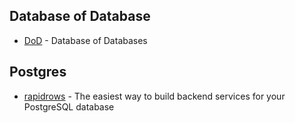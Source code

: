 
## Database of Database
- [DoD](https://dbdb.io/) - Database of Databases

## Postgres

- [rapidrows](https://rapidrows.io/) - The easiest way to build backend services for your PostgreSQL database
